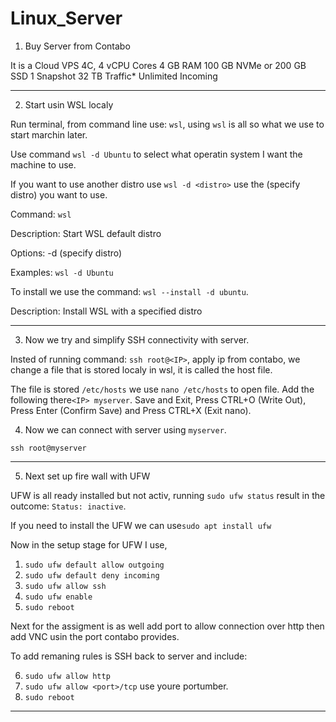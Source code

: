 # Linux_Server

1. Buy Server from Contabo

It is a Cloud VPS 4C,
4 vCPU Cores
4 GB RAM
100 GB NVMe
or 200 GB SSD
1 Snapshot
32 TB Traffic*
Unlimited Incoming

---

2. Start usin WSL localy

Run terminal, from command line use: `wsl`, using `wsl` is all so what we use to start marchin later. 

Use command `wsl -d Ubuntu` to select what operatin system I want the machine to use. 

If you want to use another distro use `wsl -d <distro>` <distro> use the (specify distro) you want to use.

Command:
`wsl`

Description: 
Start WSL default distro

Options:
-d <distro> (specify distro)

Examples:
`wsl -d Ubuntu`

To install we use the command: `wsl --install -d ubuntu`.

Description: 
Install WSL with a specified distro


---

3. Now we try and simplify SSH connectivity with server.

Insted of running command: `ssh root@<IP>`, <IP> apply ip from contabo, we change a file that is stored localy in wsl, it is called the host file.

The file is stored  `/etc/hosts` we use `nano /etc/hosts` to open file. Add the following there`<IP> myserver`. Save and Exit, Press CTRL+O (Write Out), Press Enter (Confirm Save) and Press CTRL+X (Exit nano). 

4. Now we can connect with server using `myserver`.

```
ssh root@myserver
```

---

5. Next set up fire wall with UFW

UFW is all ready installed but not activ, running `sudo ufw status` result in the outcome: `Status: inactive`.

If you need to install the UFW we can use`sudo apt install ufw`

Now in the setup stage for UFW I use,

1. ```sudo ufw default allow outgoing```
2. ```sudo ufw default deny incoming```
3. ```sudo ufw allow ssh```																							
4. ```sudo ufw enable```																			
5. ```sudo reboot```

Next for the assigment is as well add port to allow connection over http then add VNC usin the port contabo provides. 

To add remaning rules is SSH back to server and include:

6. ```sudo ufw allow http```																					
7. ```sudo ufw allow <port>/tcp``` <port> use youre portumber.
8. ```sudo reboot```

---



